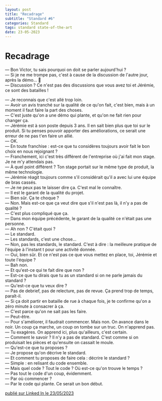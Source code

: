 ```yaml
---
layout: post
title: "Recadrage"
subtitle: "Standard #6"
categories: Standard
tags: standard state-of-the-art
date: 23-05-2023
---
```

# Recadrage


— Bon Victor, tu sais pourquoi on doit se parler aujourd'hui ?\
— Si je ne me trompe pas, c'est à cause de la discussion de l'autre jour, après la démo… 🧱\
— Discussion ? Ce n'est pas des discussions que vous avez toi et Jérémie, ce sont des batailles !
<!--more-->
— Je reconnais que c'est allé trop loin.\
— Avoir un avis tranché sur la qualité de ce qu'on fait, c'est bien, mais à un moment il faut faire la part des choses.\
— C'est juste qu'on a une démo qui plante, et qu'on ne fait rien pour changer ça.\
— Jérémie est à son poste depuis 3 ans. Il en sait bien plus que toi sur le produit. Si tu penses pouvoir apporter des améliorations, ce serait une erreur de ne pas t'en faire un allié.\
— OK.\
— En toute franchise : est-ce que tu considères toujours avoir fait le bon choix en nous rejoignant ?\
— Franchement, ici c'est très différent de l'entreprise où j'ai fait mon stage. Je ne m'y attendais pas.\
— À quel point différent ? Ton stage portait sur le même type de produit, la même technologie.\
— Jérémie réagit toujours comme s'il considérait qu'il a avec lui une équipe de bras cassés.\
— Je ne peux pas te laisser dire ça. C'est mal le connaître.\
— Il est le garant de la qualité du projet.\
— Bien sûr. Ça te choque ?\
— Non. Mais est-ce que ça veut dire que s'il n'est pas là, il n'y a pas de qualité ?\
— C'est plus compliqué que ça.\
— Dans mon équipe précédente, le garant de la qualité ce n'était pas une personne.\
— Ah non ? C'était quoi ?\
— Le standard.\
— Les standards, c'est une chose…\
— Non, pas les standards, le standard. C'est à dire : la meilleure pratique de l'équipe à l'instant t pour une activité donnée.\
— Oui, bien sûr. Et ce n'est pas ce que vous mettez en place, toi, Jérémie et toute l'équipe ?\
— Bah non.\
— Et qu'est-ce qui te fait dire que non ?\
— Est-ce que tu dirais que tu as un standard si on ne parle jamais du standard ?\
— Qu'est-ce que tu veux dire ?\
— Pas de debrief, pas de relecture, pas de revue. Ça prend trop de temps, paraît-il.\
— Si ça doit partir en bataille de rue à chaque fois, je te confirme qu'on a zéro minute à consacrer à ça.\
— C'est parce qu'on ne sait pas les faire.\
— Peut-être.\
— Pour s'améliorer, il faudrait commencer. Mais non. On avance dans le noir. Un coup ça marche, un coup on tombe sur un truc. On n'apprend pas.\
— Tu exagères. On apprend ici, plus qu'ailleurs, c'est certain.\
— Comment le savoir ? Il n'y a pas de standard. C'est comme si on produisait les pièces et qu'ensuite on cassait le moule.\
— Qu'est-ce que tu proposes ?\
— Je propose qu'on décrive le standard.\
— Et comment tu proposes de faire cela : décrire le standard ?\
— Simple : en relisant du code ensemble.\
— Mais quel code ? Tout le code ? Où est-ce qu'on trouve le temps ?\
— Pas tout le code d'un coup, évidemment.\
— Par où commencer ?\
— Par le code qui plante. Ce serait un bon début.

[publié sur Linked In le 23/05/2023](https://www.linkedin.com/posts/christophe-thibaut-35b4657_ameliorationcontinue-etatdelart-standard-activity-7066649254789853184-kTi3?utm_source=share&utm_medium=member_desktop)
